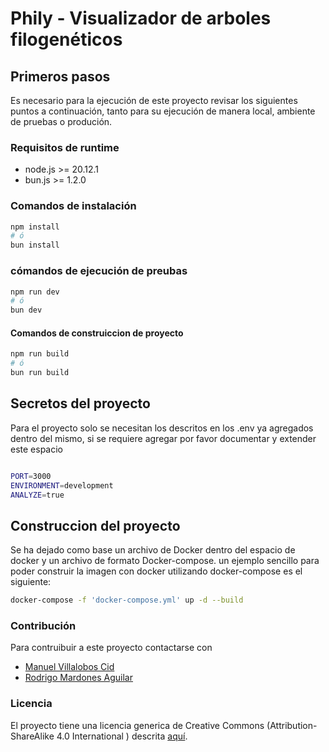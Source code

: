 # Phily - Visualizador de arboles filogenéticos


## Primeros pasos

Es necesario para la ejecución de este proyecto revisar los siguientes puntos a continuación, tanto para su ejecución de manera local, ambiente de pruebas o produción.


### Requisitos de runtime
- node.js >= 20.12.1
- bun.js >= 1.2.0

### Comandos de instalación 

```bash
npm install
# ó
bun install
```

### cómandos de ejecución de preubas

```bash
npm run dev
# ó
bun dev
```

#### Comandos de construiccion de proyecto

```bash
npm run build
# ó
bun run build

```

## Secretos del proyecto

Para el proyecto solo se necesitan los descritos en los .env ya agregados dentro del mismo, si se requiere agregar por favor documentar y extender este espacio

```sh

PORT=3000
ENVIRONMENT=development
ANALYZE=true

```

## Construccion del proyecto

Se ha dejado como base un archivo de Docker dentro del espacio de docker y un archivo de formato Docker-compose. un ejemplo sencillo para poder construir la imagen con docker utilizando docker-compose es el siguiente:

```bash
docker-compose -f 'docker-compose.yml' up -d --build 
```

### Contribución

Para contruibuir a este proyecto contactarse con
* [Manuel Villalobos Cid](mailto:manuel.villalobos@usach.cl)
* [Rodrigo Mardones Aguilar](mailto:rodrigo.mardones.a@usach.cl)

### Licencia

El proyecto tiene una licencia generica de Creative Commons (Attribution-ShareAlike 4.0 International
) descrita [aquí](LICENSE).
